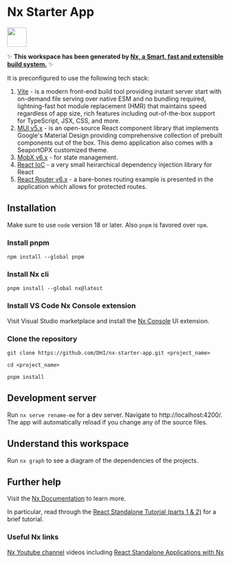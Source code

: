 # Nx Starter App

<a alt="Nx logo" href="https://nx.dev" target="_blank" rel="noreferrer"><img src="https://raw.githubusercontent.com/nrwl/nx/master/images/nx-logo.png" width="45"></a>

✨ **This workspace has been generated by [Nx, a Smart, fast and extensible build system.](https://nx.dev)** ✨

It is preconfigured to use the following tech stack:
1. [Vite](https://vitejs.dev) - is a modern front-end build tool providing instant server start with on-demand file serving over native ESM and no bundling required, lightning-fast hot module replacement (HMR) that maintains speed regardless of app size, rich features including out-of-the-box support for TypeScript, JSX, CSS, and more.
2. [MUI v5.x](https://mui.com/material-ui/getting-started/overview/) - is an open-source React component library that implements Google's Material Design providing comprehensive collection of prebuilt components out of the box. This demo application also comes with a SeaportOPX customized theme.
3. [MobX v6.x](https://mobx.js.org/README.html) - for state management.
4. [React IoC](https://github.com/gnaeus/react-ioc) - a very small heirarchical dependency injection library for React
5. [React Router v6.x](https://reactrouter.com/en/main) - a bare-bones routing example is presented in the application which allows for protected routes. 
## Installation
Make sure to use `node` version 18 or later. Also `pnpm` is favored over `npm`.

### Install pnpm
`npm install --global pnpm`

### Install Nx cli
`pnpm install --global nx@latest `

### Install VS Code Nx Console extension
Visit Visual Studio marketplace and install the [Nx Console](https://marketplace.visualstudio.com/items?itemName=nrwl.angular-console) UI extension.

### Clone the repository 
`git clone https://github.com/DHI/nx-starter-app.git <project_name>`

`cd <project_name>`

`pnpm install`

## Development server

Run `nx serve rename-me` for a dev server. Navigate to http://localhost:4200/. The app will automatically reload if you change any of the source files.

## Understand this workspace

Run `nx graph` to see a diagram of the dependencies of the projects.

## Further help

Visit the [Nx Documentation](https://nx.dev) to learn more.

In particular, read through the [React Standalone Tutorial (parts 1 & 2)](https://nx.dev/tutorials/react-standalone-tutorial) for a brief tutorial.

### Useful Nx links
[Nx Youtube channel](https://www.youtube.com/@nxdevtools)  videos including [React Standalone Applications with Nx](https://www.youtube.com/watch?v=Q1WxHhmd7BU)

